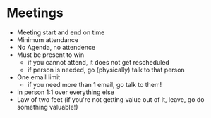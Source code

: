 # Meetings
* Meeting start and end on time
* Minimum attendance
* No Agenda, no attendence
* Must be present to win
  * if you cannot attend, it does not get rescheduled
  * if person is needed, go (physically) talk to that person
* One email limit
  * if you need more than 1 email, go talk to them!
* In person 1:1 over everything else
* Law of two feet (if you're not getting value out of it, leave, go do something valuable!)
